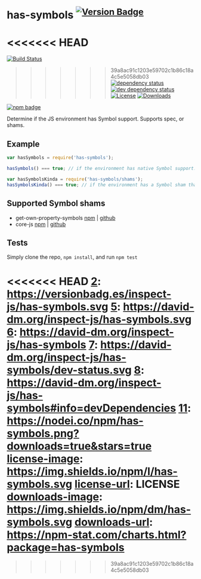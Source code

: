 # has-symbols <sup>[![Version Badge][2]][1]</sup>

<<<<<<< HEAD
=======
[![Build Status][3]][4]
>>>>>>> 39a8ac91c1203e59702c1b86c18a4c5e5058db03
[![dependency status][5]][6]
[![dev dependency status][7]][8]
[![License][license-image]][license-url]
[![Downloads][downloads-image]][downloads-url]

[![npm badge][11]][1]

Determine if the JS environment has Symbol support. Supports spec, or shams.

## Example

```js
var hasSymbols = require('has-symbols');

hasSymbols() === true; // if the environment has native Symbol support. Not polyfillable, not forgeable.

var hasSymbolsKinda = require('has-symbols/shams');
hasSymbolsKinda() === true; // if the environment has a Symbol sham that mostly follows the spec.
```

## Supported Symbol shams
 - get-own-property-symbols [npm](https://www.npmjs.com/package/get-own-property-symbols) | [github](https://github.com/WebReflection/get-own-property-symbols)
 - core-js [npm](https://www.npmjs.com/package/core-js) | [github](https://github.com/zloirock/core-js)

## Tests
Simply clone the repo, `npm install`, and run `npm test`

[1]: https://npmjs.org/package/has-symbols
<<<<<<< HEAD
[2]: https://versionbadg.es/inspect-js/has-symbols.svg
[5]: https://david-dm.org/inspect-js/has-symbols.svg
[6]: https://david-dm.org/inspect-js/has-symbols
[7]: https://david-dm.org/inspect-js/has-symbols/dev-status.svg
[8]: https://david-dm.org/inspect-js/has-symbols#info=devDependencies
[11]: https://nodei.co/npm/has-symbols.png?downloads=true&stars=true
[license-image]: https://img.shields.io/npm/l/has-symbols.svg
[license-url]: LICENSE
[downloads-image]: https://img.shields.io/npm/dm/has-symbols.svg
[downloads-url]: https://npm-stat.com/charts.html?package=has-symbols
=======
[2]: http://versionbadg.es/ljharb/has-symbols.svg
[3]: https://travis-ci.org/ljharb/has-symbols.svg
[4]: https://travis-ci.org/ljharb/has-symbols
[5]: https://david-dm.org/ljharb/has-symbols.svg
[6]: https://david-dm.org/ljharb/has-symbols
[7]: https://david-dm.org/ljharb/has-symbols/dev-status.svg
[8]: https://david-dm.org/ljharb/has-symbols#info=devDependencies
[9]: https://ci.testling.com/ljharb/has-symbols.png
[10]: https://ci.testling.com/ljharb/has-symbols
[11]: https://nodei.co/npm/has-symbols.png?downloads=true&stars=true
[license-image]: http://img.shields.io/npm/l/has-symbols.svg
[license-url]: LICENSE
[downloads-image]: http://img.shields.io/npm/dm/has-symbols.svg
[downloads-url]: http://npm-stat.com/charts.html?package=has-symbols
>>>>>>> 39a8ac91c1203e59702c1b86c18a4c5e5058db03
